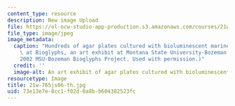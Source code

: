 ```yaml
---
content_type: resource
description: New image Upload
file: https://ol-ocw-studio-app-production.s3.amazonaws.com/courses/21w-765j-interactive-and-non-linear-narrative-theory-and-practice-spring-2006/73e13e7e8cc1f02d0a8bb604382523fc_21w-765js06-th.jpg
file_type: image/jpeg
image_metadata:
  caption: "Hundreds of agar plates cultured with bioluminescent marine bacteria displayed\
    \ at Bioglyphs, an art exhibit at Montana State University-Bozeman. (Image \xA9\
    2002 MSU-Bozeman Bioglyphs Project. Used with permission.)"
  credit: ''
  image-alt: An art exhibit of agar plates cultured with bioluminescent bacteria.
resourcetype: Image
title: 21w-765js06-th.jpg
uid: 73e13e7e-8cc1-f02d-0a8b-b604382523fc
---
```

